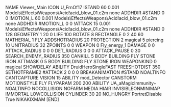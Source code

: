 NAME Viewer_Main
ICON U_FrnOf17
!STAND 60 0.001 Models\Effects\Weapons\Acid\!acid_blow_01.c2m none
ADDHDIR #STAND 0 0
!MOTION_L 60 0.001 Models\Effects\Weapons\Acid\!acid_blow_01.c2m none
ADDHDIR #MOTION_L 0 0
!ATTACK 15 0.001 Models\Effects\Weapons\Acid\!acid_blow_01.c2m none
ADDHDIR #STAND 0 128
GEOMETRY 1 20 0
LIFE     100
ROTATE 8
RECTANGLE 0 2 40 60
MATHERIAL 1 FLY
ADDSHOTRADIUS 20
PROTECTION 2 magical 5 piercing 10
UNITRADIUS 32
ZPOINTS 0 0
WEAPON 			0 Fly_energy_1
DAMAGE			0 0
ATTACK_RADIUS 		0 0 0
DET_RADIUS 		0 0 0
ATTACK_PAUSE 		0 30
SEARCH_ENEMY_RADIUS 	350
CANKILL 		5 BODY BUILDING FLY STONE IRON
ATTMASK 0 5 BODY BUILDING FLY STONE IRON
WEAPONKIND		0 magical
SHOWDELAY
ABILITY DruidHeroSingleFAST
FREESHOTDIST 		350
SETHOTFRAME2 #ATTACK 2 0 0 0
BREAKANIMATION #STAND
NOALTINFO
CANTCAPTURE
VISION 15
ABILITY mod_Detector
CANSTORM
MOTIONSTYLE FLY
FLYPARAM 		200 200
ABILITY UA_aMagicImmunity+
NOALTINFO
NOCOLLISION
NOFARM
MEDIA HIAIR
INVISIBLEONMINIMAP
IMMORTAL
LOWCOLLISION
CYLINDER 30 20
NO_HUNGRY
PortretDisable True
NIKAKIXMAM
[END]
